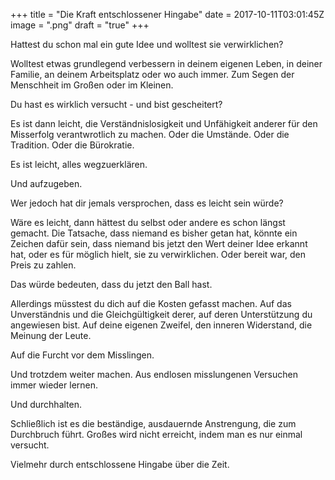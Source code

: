 +++
title = "Die Kraft entschlossener Hingabe"
date = 2017-10-11T03:01:45Z
image = ".png"
draft = "true"
+++

Hattest du schon mal ein gute Idee und wolltest sie verwirklichen? 

Wolltest etwas grundlegend verbessern in deinem eigenen Leben, in deiner Familie, an deinem Arbeitsplatz oder wo auch immer. Zum Segen der Menschheit im Großen oder im Kleinen.

Du hast es wirklich versucht - und bist gescheitert?

Es ist dann leicht, die Verständnislosigkeit und Unfähigkeit anderer für den Misserfolg verantwrotlich zu machen. Oder die Umstände. Oder die Tradition. Oder die Bürokratie.

Es ist leicht, alles wegzuerklären.

Und aufzugeben.

Wer jedoch hat dir jemals versprochen, dass es leicht sein würde?

Wäre es leicht, dann hättest du selbst oder andere es schon längst gemacht. Die Tatsache, dass niemand es bisher getan hat, könnte ein Zeichen dafür sein, dass niemand bis jetzt den Wert deiner Idee erkannt hat, oder es für möglich hielt, sie zu verwirklichen. Oder bereit war, den Preis zu zahlen.

Das würde bedeuten, dass du jetzt den Ball hast.

Allerdings müsstest du dich auf die Kosten gefasst machen. Auf das Unverständnis und die Gleichgültigkeit derer, auf deren Unterstützung du angewiesen bist. Auf deine eigenen Zweifel, den inneren Widerstand, die Meinung der Leute.

Auf die Furcht vor dem Misslingen.

Und trotzdem weiter machen. Aus endlosen misslungenen Versuchen immer wieder lernen.

Und durchhalten.

Schließlich ist es die beständige, ausdauernde Anstrengung, die zum Durchbruch führt. Großes wird nicht erreicht, indem man es nur einmal versucht.

Vielmehr durch entschlossene Hingabe über die Zeit.